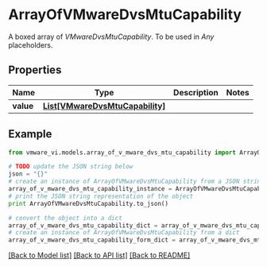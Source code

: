 # ArrayOfVMwareDvsMtuCapability

A boxed array of *VMwareDvsMtuCapability*. To be used in *Any* placeholders. 

## Properties
Name | Type | Description | Notes
------------ | ------------- | ------------- | -------------
**value** | [**List[VMwareDvsMtuCapability]**](VMwareDvsMtuCapability.md) |  | 

## Example

```python
from vmware_vi.models.array_of_v_mware_dvs_mtu_capability import ArrayOfVMwareDvsMtuCapability

# TODO update the JSON string below
json = "{}"
# create an instance of ArrayOfVMwareDvsMtuCapability from a JSON string
array_of_v_mware_dvs_mtu_capability_instance = ArrayOfVMwareDvsMtuCapability.from_json(json)
# print the JSON string representation of the object
print ArrayOfVMwareDvsMtuCapability.to_json()

# convert the object into a dict
array_of_v_mware_dvs_mtu_capability_dict = array_of_v_mware_dvs_mtu_capability_instance.to_dict()
# create an instance of ArrayOfVMwareDvsMtuCapability from a dict
array_of_v_mware_dvs_mtu_capability_form_dict = array_of_v_mware_dvs_mtu_capability.from_dict(array_of_v_mware_dvs_mtu_capability_dict)
```
[[Back to Model list]](../README.md#documentation-for-models) [[Back to API list]](../README.md#documentation-for-api-endpoints) [[Back to README]](../README.md)


